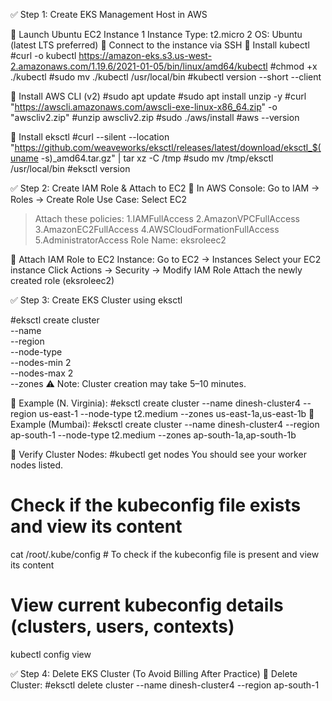 ✅ Step 1: Create EKS Management Host in AWS

🔹 Launch Ubuntu EC2 Instance
    1 Instance Type: t2.micro
    2 OS: Ubuntu (latest LTS preferred)
🔹 Connect to the instance via SSH
🔹 Install kubectl
#curl -o kubectl https://amazon-eks.s3.us-west-2.amazonaws.com/1.19.6/2021-01-05/bin/linux/amd64/kubectl
#chmod +x ./kubectl
#sudo mv ./kubectl /usr/local/bin
#kubectl version --short --client

🔹 Install AWS CLI (v2)
#sudo apt update
#sudo apt install unzip -y
#curl "https://awscli.amazonaws.com/awscli-exe-linux-x86_64.zip" -o "awscliv2.zip"
#unzip awscliv2.zip
#sudo ./aws/install
#aws --version


🔹 Install eksctl
#curl --silent --location "https://github.com/weaveworks/eksctl/releases/latest/download/eksctl_$(uname -s)_amd64.tar.gz" | tar xz -C /tmp
#sudo mv /tmp/eksctl /usr/local/bin
#eksctl version

✅ Step 2: Create IAM Role & Attach to EC2
🔹 In AWS Console:
  Go to IAM → Roles → Create Role
  Use Case: Select EC2
  > Attach these policies:
     1.IAMFullAccess
     2.AmazonVPCFullAccess
     3.AmazonEC2FullAccess
     4.AWSCloudFormationFullAccess
     5.AdministratorAccess
  > Role Name: eksroleec2

🔹 Attach IAM Role to EC2 Instance:
Go to EC2 → Instances
Select your EC2 instance
Click Actions → Security → Modify IAM Role
Attach the newly created role (eksroleec2)

✅ Step 3: Create EKS Cluster using eksctl

#eksctl create cluster \
--name <cluster-name> \
--region <region> \
--node-type <instance-type> \
--nodes-min 2 \
--nodes-max 2 \
--zones <comma-separated-availability-zones>
⚠️ Note: Cluster creation may take 5–10 minutes.

🔹 Example (N. Virginia):
#eksctl create cluster --name dinesh-cluster4 --region us-east-1 --node-type t2.medium --zones us-east-1a,us-east-1b
🔹 Example (Mumbai):
#eksctl create cluster --name dinesh-cluster4 --region ap-south-1 --node-type t2.medium --zones ap-south-1a,ap-south-1b

🔹 Verify Cluster Nodes:
#kubectl get nodes
You should see your worker nodes listed.

# Check if the kubeconfig file exists and view its content
cat /root/.kube/config    # To check if the kubeconfig file is present and view its content
# View current kubeconfig details (clusters, users, contexts)
kubectl config view


✅ Step 4: Delete EKS Cluster (To Avoid Billing After Practice)
🔹 Delete Cluster:
#eksctl delete cluster --name dinesh-cluster4 --region ap-south-1
